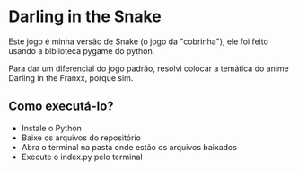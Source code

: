 <h1>Darling in the Snake</h1>

Este jogo é minha versão de Snake (o jogo da "cobrinha"), ele foi feito usando a biblioteca pygame do python.

Para dar um diferencial do jogo padrão, resolvi colocar a temática do anime Darling in the Franxx, porque sim. 

## Como executá-lo?

<ul>
<li>Instale o Python</li>

<li>Baixe os arquivos do repositório</li>

<li>Abra o terminal na pasta onde estão os arquivos baixados</li>

<li>Execute o index.py pelo terminal</li>
</ul>
